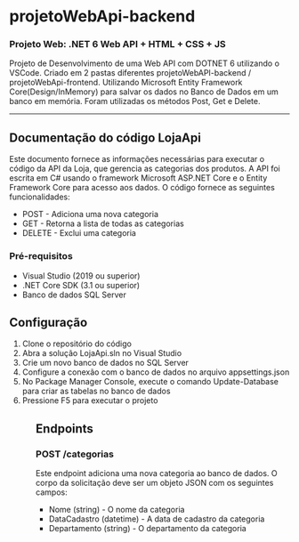 # projetoWebApi-backend

### Projeto Web: .NET 6 Web API + HTML + CSS + JS

  Projeto de Desenvolvimento de uma Web API com DOTNET 6 utilizando o VSCode. Criado em 2 pastas diferentes projetoWebAPI-backend / projetoWebApi-frontend. Utilizando Microsoft Entity Framework Core(Design/InMemory) para salvar os dados no Banco de Dados em um banco em memória. Foram utilizadas os métodos Post, Get e Delete.

----

<h2>Documentação do código LojaApi</h2>

  <div>Este documento fornece as informações necessárias para executar o código da API da Loja, que gerencia as categorias dos produtos. A API foi escrita em C# usando   o framework Microsoft ASP.NET Core e o Entity Framework Core para acesso aos dados. O código fornece as seguintes funcionalidades:
  </div>
<ul>
  <li>POST - Adiciona uma nova categoria</li>
  <li>GET - Retorna a lista de todas as categorias</li>
  <li>DELETE - Exclui uma categoria</li>
</ul>
<h3>Pré-requisitos</h3>
<ul>
  <li>Visual Studio (2019 ou superior)</li>
  <li>.NET Core SDK (3.1 ou superior)</li>
  <li>Banco de dados SQL Server</li>
</ul>  
<h2>Configuração</h2>
<ol>
  <li>Clone o repositório do código</li>
  <li>Abra a solução LojaApi.sln no Visual Studio</li>
  <li>Crie um novo banco de dados no SQL Server</li>
  <li>Configure a conexão com o banco de dados no arquivo appsettings.json</li>
  <li>No Package Manager Console, execute o comando Update-Database para criar as tabelas no banco de dados</li>
  <li>Pressione F5 para executar o projeto</li>
<ol>  
  <h2>Endpoints</h2>
  <h3>POST /categorias</h3>
<div>Este endpoint adiciona uma nova categoria ao banco de dados. O corpo da solicitação deve ser um objeto JSON com os seguintes campos:</div>

  <ul>
    <li>Nome (string) - O nome da categoria</li>
    <li>DataCadastro (datetime) - A data de cadastro da categoria</li>
    <li>Departamento (string) - O departamento da categoria</li>
  </ul>
